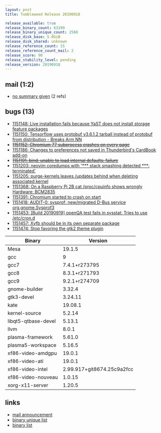 ```yaml
---
layout: post
title: Tumbleweed Release 20190918

release_available: true
release_binary_count: 63199
release_binary_unique_count: 2568
release_disk_base: 5.0GiB
release_disk_shared: unknown
release_reference_count: 15
release_reference_count_mail: 2
release_score: 90
release_stability_level: pending
release_version: 20190918
---
```


## mail (1:2)

- [no summary given](https://lists.opensuse.org/opensuse-factory/2019-09/msg00179.html) (2 refs)

## bugs (13)

<!--more-->

- [1151148: Live installation fails because YaST does not install storage feature packages](https://bugzilla.opensuse.org/show_bug.cgi?id=1151148)
- [1151150: Tensorflow uses protobuf v3.6.1.2 tarball instead of protobuf from distribution - Breaks Arm NN](https://bugzilla.opensuse.org/show_bug.cgi?id=1151150)
- ~~[1151152: Chromium 77 subprocess crashes on every page](https://bugzilla.opensuse.org/show_bug.cgi?id=1151152)~~
- [1151186: Changes to preferences not saved in Thunderbird's CardBook add-on](https://bugzilla.opensuse.org/show_bug.cgi?id=1151186)
- ~~[1151191: bind: unable to load internal defaults: failure](https://bugzilla.opensuse.org/show_bug.cgi?id=1151191)~~
- [1151203: neovim coredumps with '*** stack smashing detected ***: <unknown> terminated'](https://bugzilla.opensuse.org/show_bug.cgi?id=1151203)
- [1151205: purge-kernels leaves <modules-dir>/updates behind when deleting associated kernel](https://bugzilla.opensuse.org/show_bug.cgi?id=1151205)
- [1151368: On a Raspberry Pi 2B cat /proc/cpuinfo shows wrongly Hardware: BCM2835](https://bugzilla.opensuse.org/show_bug.cgi?id=1151368)
- [1151391: Chromium started to crash on start](https://bugzilla.opensuse.org/show_bug.cgi?id=1151391)
- [1151418: AUDIT-0: sysprof: new/migrated D-Bus service org.gnome.Sysprof3](https://bugzilla.opensuse.org/show_bug.cgi?id=1151418)
- [1151453: \[Build 20190919\] openQA test fails in sysstat: Tries to use /etc/cron.d](https://bugzilla.opensuse.org/show_bug.cgi?id=1151453)
- [1151457: Xvfb should be in its own separate package](https://bugzilla.opensuse.org/show_bug.cgi?id=1151457)
- [1151474: Stop favoring the gtk2 theme plugin](https://bugzilla.opensuse.org/show_bug.cgi?id=1151474)

Binary | Version
--- | ---
Mesa | 19.1.5
gcc | 9
gcc7 | 7.4.1+r273795
gcc8 | 8.3.1+r271793
gcc9 | 9.2.1+r274709
gnome-builder | 3.32.4
gtk3-devel | 3.24.11
kate | 19.08.1
kernel-source | 5.2.14
libqt5-qtbase-devel | 5.13.1
llvm | 8.0.1
plasma-framework | 5.61.0
plasma5-workspace | 5.16.5
xf86-video-amdgpu | 19.0.1
xf86-video-ati | 19.0.1
xf86-video-intel | 2.99.917+git8674.25c9a2fcc
xf86-video-nouveau | 1.0.15
xorg-x11-server | 1.20.5

## links

- [mail announcement](https://lists.opensuse.org/opensuse-factory/2019-09/msg00178.html)
- [binary unique list](http://download.opensuse.org/history/20190918/rpm.unique.list)
- [binary list](http://download.opensuse.org/history/20190918/rpm.list)
